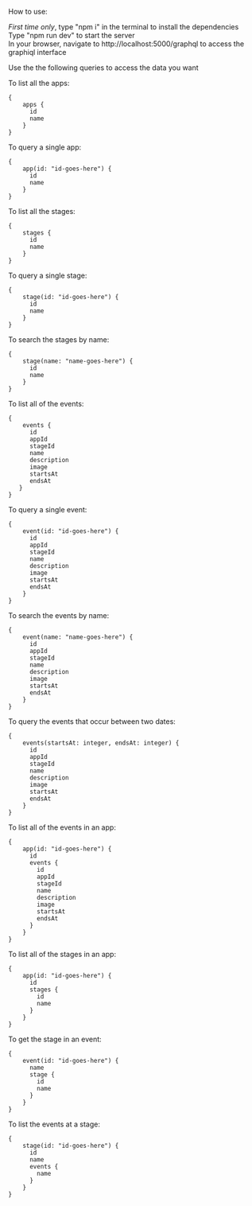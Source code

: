 How to use:

*First time only*, type "npm i" in the terminal to install the dependencies  
Type "npm run dev" to start the server  
In your browser, navigate to http://localhost:5000/graphql to access the graphiql interface

Use the the following queries to access the data you want

To list all the apps:

```
{
    apps {
      id
      name
    }
}
```

To query a single app:

```
{
    app(id: "id-goes-here") {
      id
      name
    }
}
```

To list all the stages:

```
{
    stages {
      id
      name
    }
}
```

To query a single stage:

```
{
    stage(id: "id-goes-here") {
      id
      name
    }
}
```

To search the stages by name:

```
{
    stage(name: "name-goes-here") {
      id
      name
    }
}
```

To list all of the events:

```
{
    events {
      id
      appId
      stageId
      name
      description
      image
      startsAt
      endsAt
   }
}
```

To query a single event:

```
{
    event(id: "id-goes-here") {
      id
      appId
      stageId
      name
      description
      image
      startsAt
      endsAt
    }
}
```

To search the events by name:

```
{
    event(name: "name-goes-here") {
      id
      appId
      stageId
      name
      description
      image
      startsAt
      endsAt
    }
}
```

To query the events that occur between two dates:

```
{
    events(startsAt: integer, endsAt: integer) {
      id
      appId
      stageId
      name
      description
      image
      startsAt
      endsAt
    }
}
```

To list all of the events in an app:

```
{
    app(id: "id-goes-here") {
      id
      events {
        id
        appId
        stageId
        name
        description
        image
        startsAt
        endsAt
      }
    }
}
```

To list all of the stages in an app:

```
{
    app(id: "id-goes-here") {
      id
      stages {
        id
        name
      }
    }
}
```

To get the stage in an event:

```
{
    event(id: "id-goes-here") {
      name
      stage {
        id
        name
      }
    }
}
```

To list the events at a stage:

```
{
    stage(id: "id-goes-here") {
      id
      name
      events {
        name
      }
    }
}
```